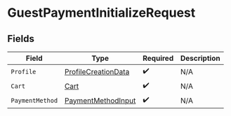 # GuestPaymentInitializeRequest


## Fields

| Field                                                                 | Type                                                                  | Required                                                              | Description                                                           |
| --------------------------------------------------------------------- | --------------------------------------------------------------------- | --------------------------------------------------------------------- | --------------------------------------------------------------------- |
| `Profile`                                                             | [ProfileCreationData](../../Models/Components/ProfileCreationData.md) | :heavy_check_mark:                                                    | N/A                                                                   |
| `Cart`                                                                | [Cart](../../Models/Components/Cart.md)                               | :heavy_check_mark:                                                    | N/A                                                                   |
| `PaymentMethod`                                                       | [PaymentMethodInput](../../Models/Components/PaymentMethodInput.md)   | :heavy_check_mark:                                                    | N/A                                                                   |